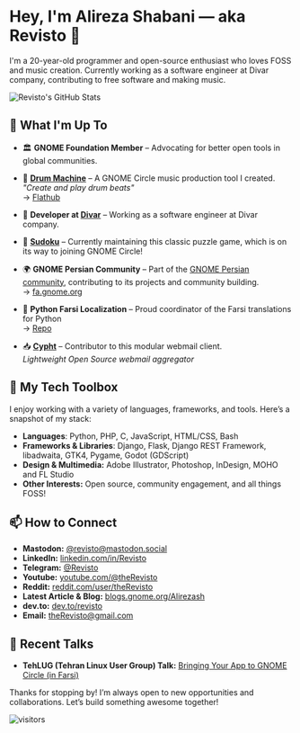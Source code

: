 # Hey, I'm Alireza Shabani — aka Revisto 👋

I'm a 20-year-old programmer and open-source enthusiast who loves FOSS and music creation. Currently working as a software engineer at Divar company, contributing to free software and making music.

![Revisto's GitHub Stats](https://github-readme-stats.vercel.app/api?username=revisto&show_icons=true&theme=radical)

## 🔧 What I'm Up To

- 🏛️ **GNOME Foundation Member** – Advocating for better open tools in global communities.

- 🥁 **[Drum Machine](https://github.com/revisto/drum-machine)** – A GNOME Circle music production tool I created.  
  _"Create and play drum beats"_  
  → [Flathub](https://flathub.org/apps/io.github.revisto.drum-machine)

- 🏢 **Developer at [Divar](https://en.wikipedia.org/wiki/Divar_(website))** – Working as a software engineer at Divar company.

- 🔢 **[Sudoku](https://github.com/sepehr-rs/Sudoku)** – Currently maintaining this classic puzzle game, which is on its way to joining GNOME Circle!
- 🌍 **GNOME Persian Community** – Part of the [GNOME Persian community](https://github.com/gnome-fa), contributing to its projects and community building.  
  → [fa.gnome.org](https://fa.gnome.org)  

- 🐍 **Python Farsi Localization** – Proud coordinator of the Farsi translations for Python  
  → [Repo](https://github.com/revisto/python-docs-fa)

- 📥 **[Cypht](https://github.com/cypht-org/cypht)** – Contributor to this modular webmail client.  
  _Lightweight Open Source webmail aggregator_

## 🔧 My Tech Toolbox

I enjoy working with a variety of languages, frameworks, and tools. Here’s a snapshot of my stack:
- **Languages**: Python, PHP, C, JavaScript, HTML/CSS, Bash
- **Frameworks & Libraries**: Django, Flask, Django REST Framework, libadwaita, GTK4, Pygame, Godot (GDScript)
- **Design & Multimedia:** Adobe Illustrator, Photoshop, InDesign, MOHO and FL Studio
- **Other Interests:** Open source, community engagement, and all things FOSS!


## 📫 How to Connect

- **Mastodon:** [@revisto@mastodon.social](https://mastodon.social/@revisto)
- **LinkedIn:** [linkedin.com/in/Revisto](https://linkedin.com/in/Revisto)
- **Telegram:** [@Revisto](https://t.me/Revisto)
- **Youtube:** [youtube.com/@theRevisto](https://www.youtube.com/@theRevisto)
- **Reddit:** [reddit.com/user/theRevisto](https://www.reddit.com/user/theRevisto)
- **Latest Article & Blog:** [blogs.gnome.org/Alirezash](https://blogs.gnome.org/Alirezash)
- **dev.to:** [dev.to/revisto](https://dev.to/revisto)
- **Email:** [theRevisto@gmail.com](mailto:theRevisto@gmail.com)

## 🎤 Recent Talks

- **TehLUG (Tehran Linux User Group) Talk:** [Bringing Your App to GNOME Circle (in Farsi)](https://www.youtube.com/watch?v=EfaRrPl_V4I)


Thanks for stopping by! I’m always open to new opportunities and collaborations. Let’s build something awesome together!


![visitors](https://visitor-badge.laobi.icu/badge?page_id=Revisto)
